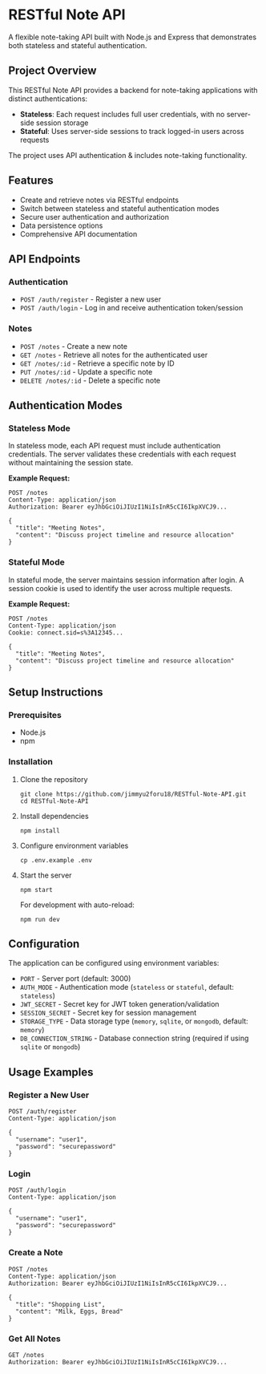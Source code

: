 # RESTful Note API

A flexible note-taking API built with Node.js and Express that demonstrates both stateless and stateful authentication.

## Project Overview

This RESTful Note API provides a backend for note-taking applications with distinct authentications:

- **Stateless**: Each request includes full user credentials, with no server-side session storage
- **Stateful**: Uses server-side sessions to track logged-in users across requests

The project uses API authentication & includes note-taking functionality.

## Features

- Create and retrieve notes via RESTful endpoints
- Switch between stateless and stateful authentication modes
- Secure user authentication and authorization
- Data persistence options
- Comprehensive API documentation

## API Endpoints

### Authentication
- `POST /auth/register` - Register a new user
- `POST /auth/login` - Log in and receive authentication token/session

### Notes
- `POST /notes` - Create a new note
- `GET /notes` - Retrieve all notes for the authenticated user
- `GET /notes/:id` - Retrieve a specific note by ID
- `PUT /notes/:id` - Update a specific note
- `DELETE /notes/:id` - Delete a specific note

## Authentication Modes

### Stateless Mode
In stateless mode, each API request must include authentication credentials. 
The server validates these credentials with each request without maintaining the session state.

**Example Request:**
```
POST /notes
Content-Type: application/json
Authorization: Bearer eyJhbGciOiJIUzI1NiIsInR5cCI6IkpXVCJ9...

{
  "title": "Meeting Notes",
  "content": "Discuss project timeline and resource allocation"
}
```

### Stateful Mode
In stateful mode, the server maintains session information after login. 
A session cookie is used to identify the user across multiple requests.

**Example Request:**
```
POST /notes
Content-Type: application/json
Cookie: connect.sid=s%3A12345...

{
  "title": "Meeting Notes",
  "content": "Discuss project timeline and resource allocation"
}
```

## Setup Instructions

### Prerequisites
- Node.js 
- npm

### Installation

1. Clone the repository
   ```
   git clone https://github.com/jimmyu2foru18/RESTful-Note-API.git
   cd RESTful-Note-API
   ```

2. Install dependencies
   ```
   npm install
   ```

3. Configure environment variables
   ```
   cp .env.example .env
   ```

4. Start the server
   ```
   npm start
   ```
   
   For development with auto-reload:
   ```
   npm run dev
   ```

## Configuration

The application can be configured using environment variables:

- `PORT` - Server port (default: 3000)
- `AUTH_MODE` - Authentication mode (`stateless` or `stateful`, default: `stateless`)
- `JWT_SECRET` - Secret key for JWT token generation/validation
- `SESSION_SECRET` - Secret key for session management
- `STORAGE_TYPE` - Data storage type (`memory`, `sqlite`, or `mongodb`, default: `memory`)
- `DB_CONNECTION_STRING` - Database connection string (required if using `sqlite` or `mongodb`)

## Usage Examples

### Register a New User
```
POST /auth/register
Content-Type: application/json

{
  "username": "user1",
  "password": "securepassword"
}
```

### Login
```
POST /auth/login
Content-Type: application/json

{
  "username": "user1",
  "password": "securepassword"
}
```

### Create a Note
```
POST /notes
Content-Type: application/json
Authorization: Bearer eyJhbGciOiJIUzI1NiIsInR5cCI6IkpXVCJ9...

{
  "title": "Shopping List",
  "content": "Milk, Eggs, Bread"
}
```

### Get All Notes
```
GET /notes
Authorization: Bearer eyJhbGciOiJIUzI1NiIsInR5cCI6IkpXVCJ9...
```